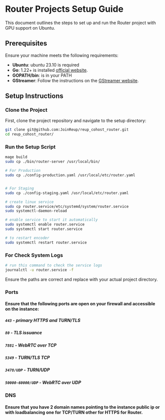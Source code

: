# Router Projects Setup Guide
This document outlines the steps to set up and run the Router project with GPU support on Ubuntu.
## Prerequisites

Ensure your machine meets the following requirements:

- **Ubuntu**: ubuntu 23.10 is required
- **Go**: 1.22+ is installed [official website](https://go.dev/doc/install).
- **GOPATH/bin**:  is in your PATH
- **GStreamer**: Follow the instructions on the [GStreamer website](https://gstreamer.freedesktop.org/documentation/installing).

## Setup Instructions

### Clone the Project

First, clone the project repository and navigate to the setup directory:

```sh
git clone git@github.com:JoinReup/reup_cohost_router.git
cd reup_cohost_router/
```



### Run the Setup Script

```sh
mage build
sudo cp ./bin/router-server /usr/local/bin/

# For Production 
sudo cp ./config-production.yaml /usr/local/etc/router.yaml


# For Staging 
sudo cp ./config-staging.yaml /usr/local/etc/router.yaml

# create linux service
sudo cp router.service/etc/systemd/system/router.service
sudo systemctl-daemon-reload

# enable service to start it automatically
sudo systemctl enable router.service 
sudo systemctl start router.service

# to restart encoder
sudo systemctl restart router.service
```

### For Check System Logs
```sh
# run this command to check the service logs
journalctl -u router.service -f

```
Ensure the paths are correct and replace with your actual project directory.

### Ports
#### Ensure that the following ports are open on your firewall and accessible on the instance:

##### `443` - primary HTTPS and TURN/TLS
##### `80` - TLS issuance
##### `7881` - WebRTC over TCP
##### `5349` - TURN/TLS TCP
##### `3478/UDP` - TURN/UDP
##### `50000-60000/UDP` - WebRTC over UDP


### DNS
#### Ensure that you have 2 domain names pointing to the instance public ip or with loadbalancing one for TCP/TURN other for HTTPS for Router.
